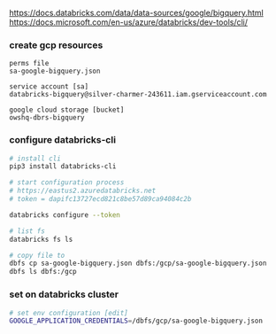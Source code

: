 https://docs.databricks.com/data/data-sources/google/bigquery.html
https://docs.microsoft.com/en-us/azure/databricks/dev-tools/cli/

### create gcp resources
```
perms file
sa-google-bigquery.json

service account [sa]
databricks-bigquery@silver-charmer-243611.iam.gserviceaccount.com

google cloud storage [bucket]
owshq-dbrs-bigquery
```

### configure databricks-cli
```sh
# install cli
pip3 install databricks-cli

# start configuration process
# https://eastus2.azuredatabricks.net
# token = dapifc13727ecd821c8be57d89ca94084c2b

databricks configure --token

# list fs
databricks fs ls

# copy file to
dbfs cp sa-google-bigquery.json dbfs:/gcp/sa-google-bigquery.json
dbfs ls dbfs:/gcp
```

### set on databricks cluster
```sh
# set env configuration [edit]
GOOGLE_APPLICATION_CREDENTIALS=/dbfs/gcp/sa-google-bigquery.json


```
